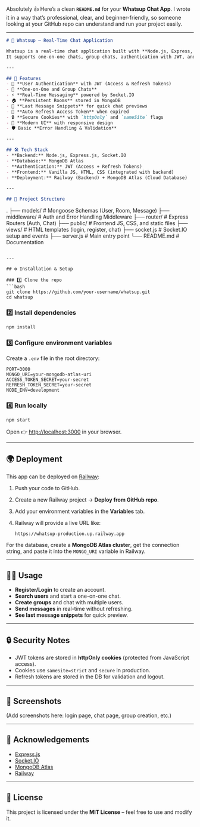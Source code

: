 Absolutely 👍 Here’s a clean **`README.md`** for your **Whatsup Chat App**. I wrote it in a way that’s professional, clear, and beginner-friendly, so someone looking at your GitHub repo can understand and run your project easily.

---

```markdown
# 💬 Whatsup – Real-Time Chat Application

Whatsup is a real-time chat application built with **Node.js, Express, Socket.IO, and MongoDB**.  
It supports one-on-one chats, group chats, authentication with JWT, and live message updates – all styled with a modern UI.

---

## 🚀 Features
- 🔐 **User Authentication** with JWT (Access & Refresh Tokens)
- 👥 **One-on-One and Group Chats**
- ⚡ **Real-Time Messaging** powered by Socket.IO
- 🏠 **Persistent Rooms** stored in MongoDB
- 📩 **Last Message Snippets** for quick chat previews
- 🔄 **Auto Refresh Access Token** when expired
- 🔒 **Secure Cookies** with `httpOnly` and `sameSite` flags
- 🎨 **Modern UI** with responsive design
- 🛡️ Basic **Error Handling & Validation**

---

## 🛠️ Tech Stack
- **Backend:** Node.js, Express.js, Socket.IO
- **Database:** MongoDB Atlas
- **Authentication:** JWT (Access + Refresh Tokens)
- **Frontend:** Vanilla JS, HTML, CSS (integrated with backend)
- **Deployment:** Railway (Backend) + MongoDB Atlas (Cloud Database)

---

## 📂 Project Structure
```

.
├── models/             # Mongoose Schemas (User, Room, Message)
├── middleware/         # Auth and Error Handling Middleware
├── router/             # Express Routers (Auth, Chat)
├── public/             # Frontend JS, CSS, and static files
├── views/              # HTML templates (login, register, chat)
├── socket.js           # Socket.IO setup and events
├── server.js           # Main entry point
└── README.md           # Documentation

````

---

## ⚙️ Installation & Setup

### 1️⃣ Clone the repo
```bash
git clone https://github.com/your-username/whatsup.git
cd whatsup
````

### 2️⃣ Install dependencies

```bash
npm install
```

### 3️⃣ Configure environment variables

Create a `.env` file in the root directory:

```env
PORT=3000
MONGO_URI=your-mongodb-atlas-uri
ACCESS_TOKEN_SECRET=your-secret
REFRESH_TOKEN_SECRET=your-secret
NODE_ENV=development
```

### 4️⃣ Run locally

```bash
npm start
```

Open 👉 [http://localhost:3000](http://localhost:3000) in your browser.

---

## 🌍 Deployment

This app can be deployed on [Railway](https://railway.app):

1. Push your code to GitHub.
2. Create a new Railway project → **Deploy from GitHub repo**.
3. Add your environment variables in the **Variables** tab.
4. Railway will provide a live URL like:

   ```
   https://whatsup-production.up.railway.app
   ```

For the database, create a **MongoDB Atlas cluster**, get the connection string, and paste it into the `MONGO_URI` variable in Railway.

---

## 👨‍💻 Usage

* **Register/Login** to create an account.
* **Search users** and start a one-on-one chat.
* **Create groups** and chat with multiple users.
* **Send messages** in real-time without refreshing.
* **See last message snippets** for quick preview.

---

## 🔒 Security Notes

* JWT tokens are stored in **httpOnly cookies** (protected from JavaScript access).
* Cookies use `sameSite=strict` and `secure` in production.
* Refresh tokens are stored in the DB for validation and logout.

---

## 📸 Screenshots

(Add screenshots here: login page, chat page, group creation, etc.)

---

## 🙌 Acknowledgements

* [Express.js](https://expressjs.com/)
* [Socket.IO](https://socket.io/)
* [MongoDB Atlas](https://www.mongodb.com/atlas)
* [Railway](https://railway.app)

---

## 📜 License

This project is licensed under the **MIT License** – feel free to use and modify it.

